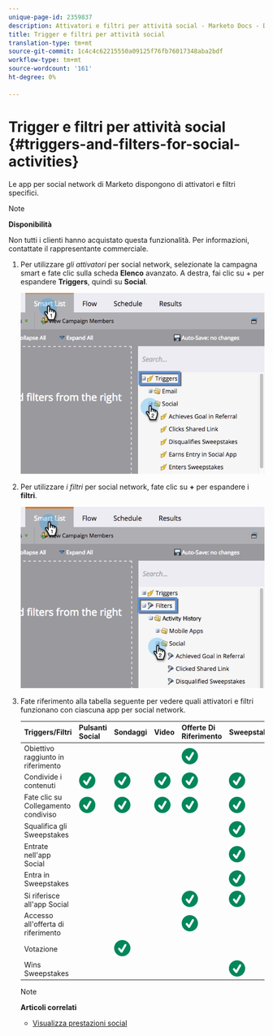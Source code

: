 ```yaml
---
unique-page-id: 2359837
description: Attivatori e filtri per attività social - Marketo Docs - Documentazione prodotto
title: Trigger e filtri per attività social
translation-type: tm+mt
source-git-commit: 1c4c4c62215550a09125f76fb76017348aba2bdf
workflow-type: tm+mt
source-wordcount: '161'
ht-degree: 0%

---
```



# Trigger e filtri per attività social {#triggers-and-filters-for-social-activities}

Le app per social network di Marketo dispongono di attivatori e filtri specifici.

>[!NOTE]
>
>**Disponibilità**
>
>Non tutti i clienti hanno acquistato questa funzionalità. Per informazioni, contattate il rappresentante commerciale.

1. Per utilizzare *gli attivatori* per social network, selezionate la campagna smart e fate clic sulla scheda **Elenco** avanzato. A destra, fai clic su + per espandere **Triggers**, quindi su **Social**.

   ![](assets/image2015-4-23-11-22-39.png)

1. Per utilizzare *i filtri* per social network, fate clic su **+** per espandere i **filtri**.

   ![](assets/two-282-29.png)

1. Fate riferimento alla tabella seguente per vedere quali attivatori e filtri funzionano con ciascuna app per social network.

   | Triggers/Filtri | Pulsanti Social | Sondaggi | Video | Offerte Di Riferimento | Sweepstakes |
   |---|---|---|---|---|---|
   | Obiettivo raggiunto in riferimento |  |  |  | ![(tick)](assets/check.svg) |  |
   | Condivide i contenuti | ![(tick)](assets/check.svg) | ![(tick)](assets/check.svg) | ![(tick)](assets/check.svg) | ![(tick)](assets/check.svg) | ![(tick)](assets/check.svg) |
   | Fate clic su Collegamento condiviso | ![(tick)](assets/check.svg) | ![(tick)](assets/check.svg) | ![(tick)](assets/check.svg) | ![(tick)](assets/check.svg) | ![(tick)](assets/check.svg) |
   | Squalifica gli Sweepstakes |  |  |  |  | ![(tick)](assets/check.svg) |
   | Entrate nell&#39;app Social |  |  |  |  | ![(tick)](assets/check.svg) |
   | Entra in Sweepstakes |  |  |  |  | ![(tick)](assets/check.svg) |
   | Si riferisce all&#39;app Social |  |  |  | ![(tick)](assets/check.svg) | ![(tick)](assets/check.svg) |
   | Accesso all&#39;offerta di riferimento |  |  |  | ![(tick)](assets/check.svg) |  |
   | Votazione |  | ![(tick)](assets/check.svg) |  |  |  |
   | Wins Sweepstakes |  |  |  |  | ![(tick)](assets/check.svg) |

   >[!NOTE]
   >
   >**Articoli correlati**
   >
   >* [Visualizza prestazioni social](view-social-performance.md)

